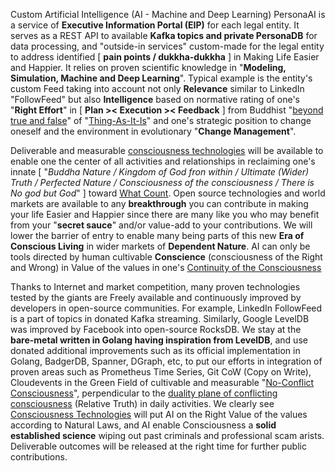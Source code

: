 Custom Artificial Intelligence (AI - Machine and Deep Learning) PersonaAI is a service of <b>Executive Information Portal (EIP)</b> for each legal entity. It serves as a REST API to available <b>Kafka topics and private PersonaDB</b> for data processing, and "outside-in services" custom-made for the legal entity to address identified [ <b>pain points / dukkha-dukkha</b> ] in Making Life Easier and Happier. It relies on proven scientific knowledge in "<b>Modeling, Simulation, Machine and Deep Learning</b>". Typical example is the entity's custom Feed taking into account not only <b>Relevance</b> similar to LinkedIn "FollowFeed" but also <b>Intelligence</b> based on normative rating of one's "<b>Right Effort</b>" in [ <b>Plan &gt;&lt; Execution &gt;&lt; Feedback</b> ] from Buddhist "<a href="https://aeon.co/essays/the-logic-of-buddhist-philosophy-goes-beyond-simple-truth" target="_blank">beyond true and false</a>" of "<a href="https://blog.khaiphong.io/2017/12/finger-pointing-to-moon.html#Section_2" target="_blank">Thing-As-It-Is</a>" and one's strategic position to change oneself and the environment in evolutionary "<b>Change Management</b>".

Deliverable and measurable <a href="https://blog.khaiphong.io/2017/12/nature-of-things.html#Section_2.1" target="_blank">consciousness technologies</a> will be available to enable one the center of all activities and relationships in reclaiming one's innate [ "<i>Buddha Nature / Kingdom of God fron within / Ultimate (Wider) Truth / Perfected Nature / Consciousness of the consciousness / There is No god but God</i>" ] toward <a href="https://blog.khaiphong.io/2017/12/references.html#R23" target="_blank">What Count</a>. Open source technologies and world markets are available to any <b>breakthrough</b> you can contribute in making your life Easier and Happier since there are many like you who may benefit from your "<b>secret sauce</b>" and/or value-add to your contributions. We will lower the barrier of entry to enable many being parts of this new <b>Era of Conscious Living</b> in wider markets of <b>Dependent Nature</b>. AI can only be tools directed by human cultivable <b>Conscience</b> (consciousness of the Right and Wrong) in Value of the values in one's <a href="https://blog.khaiphong.io/2017/12/right-mindfulness.html#Section_2" target="_blank">Continuity of the Consciousness</a>

Thanks to Internet and market competition, many proven technologies tested by the giants are Freely available and continuously improved by developers in open-source communities. For example, LinkedIn FollowFeed is a part of topics in donated Kafka streaming. Similarly, Google LevelDB was improved by Facebook into open-source RocksDB. We stay at the <b>bare-metal written in Golang having inspiration from LevelDB</b>, and use donated additional improvements such as its official implementation in Golang, BadgerDB, Spanner, DGraph, etc, to put our efforts in integration of proven areas such as Prometheus Time Series, Git CoW (Copy on Write), Cloudevents in the Green Field of cultivable and measurable "<a href="https://blog.khaiphong.io/2017/12/selfselfless-dualityoneness.html#Section_2" target="_blank">No-Conflict Consciousness</a>", perpendicular to the <a href="https://github.com/khaiphong/" target="_blank">duality plane of conflicting consciousness</a> (Relative Truth) in daily activities. We clearly see <a href="https://blog.khaiphong.io/2017/12/nature-of-things.html#Section_2.1" target="_blank">Consciousness Technologies</a> will put AI on the Right Value of the values according to Natural Laws, and AI enable Consciousness a <b>solid established science</b> wiping out past criminals and professional scam arists. Deliverable outcomes will be released at the right time for further public contributions.


